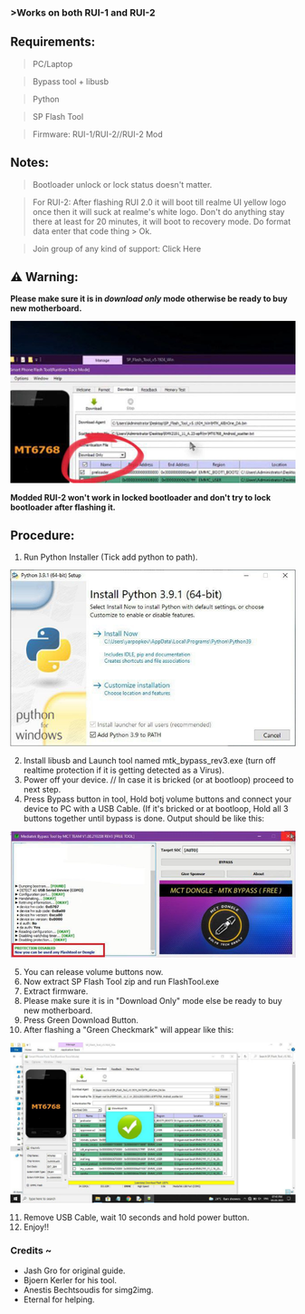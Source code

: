 ### >Works on both RUI-1 and RUI-2
## Requirements:
> PC/Laptop

> Bypass tool + libusb

> Python

> SP Flash Tool

> Firmware: RUI-1/RUI-2//RUI-2 Mod
## Notes:
> Bootloader unlock or lock status doesn't matter.

> For RUI-2: After flashing RUI 2.0 it will boot till realme UI yellow logo once then it will suck at realme's white logo. Don't do anything stay there at least for 20 minutes, it will boot to recovery mode. Do format data enter that code thing > Ok.

> Join group of any kind of support: Click Here
## ⚠️ Warning:
**Please make sure it is in _download only_ mode otherwise be ready to buy new motherboard.**

![Important Image](Important.jpg)

**Modded RUI-2 won't work in locked bootloader and don't try to lock bootloader after flashing it.**
## Procedure:
1. Run Python Installer (Tick add python to path).

![Python](python.jpg)

2. Install libusb and Launch tool named mtk_bypass_rev3.exe (turn off realtime protection if it is getting detected as a Virus).
3. Power off your device. // In case it is bricked (or at bootloop) proceed to next step.
4. Press Bypass button in tool, Hold botj volume buttons and connect your device to PC with a USB Cable. (If it's bricked or at bootloop, Hold all 3 buttons together until bypass is done.
Output should be like this:

![Bypass Output](bypass_output.jpg)

5. You can release volume buttons now.
6. Now extract SP Flash Tool zip and run FlashTool.exe
7. Extract firmware.
8. Please make sure it is in "Download Only" mode else be ready to buy new motherboard.
9. Press Green Download Button.
10. After flashing a "Green Checkmark" will appear like this:

![Flashing Done](flash_output.jpg)

11. Remove USB Cable, wait 10 seconds and hold power button.
12. Enjoy!!

### Credits ~
- Jash Gro for original guide.
- Bjoern Kerler for his tool.
- Anestis Bechtsoudis for simg2img.
- Eternal for helping.

